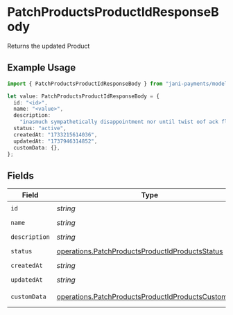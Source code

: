 # PatchProductsProductIdResponseBody

Returns the updated Product

## Example Usage

```typescript
import { PatchProductsProductIdResponseBody } from "jani-payments/models/operations";

let value: PatchProductsProductIdResponseBody = {
  id: "<id>",
  name: "<value>",
  description:
    "inasmuch sympathetically disappointment nor until twist oof ack flame turbulent",
  status: "active",
  createdAt: "1733215614036",
  updatedAt: "1737946314852",
  customData: {},
};
```

## Fields

| Field                                                                                                                      | Type                                                                                                                       | Required                                                                                                                   | Description                                                                                                                |
| -------------------------------------------------------------------------------------------------------------------------- | -------------------------------------------------------------------------------------------------------------------------- | -------------------------------------------------------------------------------------------------------------------------- | -------------------------------------------------------------------------------------------------------------------------- |
| `id`                                                                                                                       | *string*                                                                                                                   | :heavy_check_mark:                                                                                                         | N/A                                                                                                                        |
| `name`                                                                                                                     | *string*                                                                                                                   | :heavy_check_mark:                                                                                                         | N/A                                                                                                                        |
| `description`                                                                                                              | *string*                                                                                                                   | :heavy_check_mark:                                                                                                         | N/A                                                                                                                        |
| `status`                                                                                                                   | [operations.PatchProductsProductIdProductsStatus](../../models/operations/patchproductsproductidproductsstatus.md)         | :heavy_check_mark:                                                                                                         | N/A                                                                                                                        |
| `createdAt`                                                                                                                | *string*                                                                                                                   | :heavy_check_mark:                                                                                                         | N/A                                                                                                                        |
| `updatedAt`                                                                                                                | *string*                                                                                                                   | :heavy_check_mark:                                                                                                         | N/A                                                                                                                        |
| `customData`                                                                                                               | [operations.PatchProductsProductIdProductsCustomData](../../models/operations/patchproductsproductidproductscustomdata.md) | :heavy_check_mark:                                                                                                         | Any valid JSON value                                                                                                       |